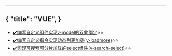 
---
{
  "title": "VUE",
}
---

- [✔️编写自定义组件实现v-model的双向绑定](./vue/customized-v-model)⭐⭐
- [✔️编写自定义指令实现动态列表加载(v-loadmore)](./vue/v-loadmore)⭐⭐
- [✔️实现可搜索可分片加载的select组件(v-search-select)](./vue/v-search-select)⭐⭐
